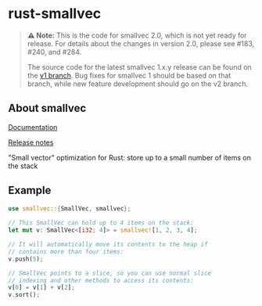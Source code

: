 rust-smallvec
=============

> **⚠️ Note:**
> This is the code for smallvec 2.0, which is not yet ready for release.  For
> details about the changes in version 2.0, please see #183, #240, and #284.
>
> The source code for the latest smallvec 1.x.y release can be found on the
> [v1 branch].  Bug fixes for smallvec 1 should be based on that branch, while
> new feature development should go on the v2 branch.

[v1 branch]: https://github.com/servo/rust-smallvec/tree/v1

## About smallvec

[Documentation](https://docs.rs/smallvec/)

[Release notes](https://github.com/servo/rust-smallvec/releases)

"Small vector" optimization for Rust: store up to a small number of items on the stack

## Example

```rust
use smallvec::{SmallVec, smallvec};
    
// This SmallVec can hold up to 4 items on the stack:
let mut v: SmallVec<[i32; 4]> = smallvec![1, 2, 3, 4];

// It will automatically move its contents to the heap if
// contains more than four items:
v.push(5);

// SmallVec points to a slice, so you can use normal slice
// indexing and other methods to access its contents:
v[0] = v[1] + v[2];
v.sort();
```
